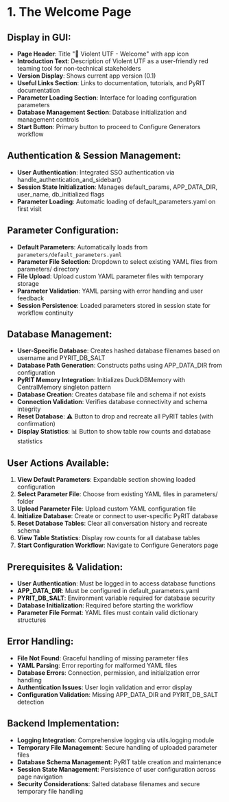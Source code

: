 # 1. The Welcome Page

## Display in GUI:
- **Page Header**: Title "🌊 Violent UTF - Welcome" with app icon
- **Introduction Text**: Description of Violent UTF as a user-friendly red teaming tool for non-technical stakeholders
- **Version Display**: Shows current app version (0.1)
- **Useful Links Section**: Links to documentation, tutorials, and PyRIT documentation
- **Parameter Loading Section**: Interface for loading configuration parameters
- **Database Management Section**: Database initialization and management controls
- **Start Button**: Primary button to proceed to Configure Generators workflow

## Authentication & Session Management:
- **User Authentication**: Integrated SSO authentication via handle_authentication_and_sidebar()
- **Session State Initialization**: Manages default_params, APP_DATA_DIR, user_name, db_initialized flags
- **Parameter Loading**: Automatic loading of default_parameters.yaml on first visit

## Parameter Configuration:
- **Default Parameters**: Automatically loads from `parameters/default_parameters.yaml`
- **Parameter File Selection**: Dropdown to select existing YAML files from parameters/ directory
- **File Upload**: Upload custom YAML parameter files with temporary storage
- **Parameter Validation**: YAML parsing with error handling and user feedback
- **Session Persistence**: Loaded parameters stored in session state for workflow continuity

## Database Management:
- **User-Specific Database**: Creates hashed database filenames based on username and PYRIT_DB_SALT
- **Database Path Generation**: Constructs paths using APP_DATA_DIR from configuration
- **PyRIT Memory Integration**: Initializes DuckDBMemory with CentralMemory singleton pattern
- **Database Creation**: Creates database file and schema if not exists
- **Connection Validation**: Verifies database connectivity and schema integrity
- **Reset Database**: ⚠️ Button to drop and recreate all PyRIT tables (with confirmation)
- **Display Statistics**: 📊 Button to show table row counts and database statistics

## User Actions Available:
1. **View Default Parameters**: Expandable section showing loaded configuration
2. **Select Parameter File**: Choose from existing YAML files in parameters/ folder
3. **Upload Parameter File**: Upload custom YAML configuration file
4. **Initialize Database**: Create or connect to user-specific PyRIT database
5. **Reset Database Tables**: Clear all conversation history and recreate schema
6. **View Table Statistics**: Display row counts for all database tables
7. **Start Configuration Workflow**: Navigate to Configure Generators page

## Prerequisites & Validation:
- **User Authentication**: Must be logged in to access database functions
- **APP_DATA_DIR**: Must be configured in default_parameters.yaml
- **PYRIT_DB_SALT**: Environment variable required for database security
- **Database Initialization**: Required before starting the workflow
- **Parameter File Format**: YAML files must contain valid dictionary structures

## Error Handling:
- **File Not Found**: Graceful handling of missing parameter files
- **YAML Parsing**: Error reporting for malformed YAML files
- **Database Errors**: Connection, permission, and initialization error handling
- **Authentication Issues**: User login validation and error display
- **Configuration Validation**: Missing APP_DATA_DIR and PYRIT_DB_SALT detection

## Backend Implementation:
- **Logging Integration**: Comprehensive logging via utils.logging module
- **Temporary File Management**: Secure handling of uploaded parameter files
- **Database Schema Management**: PyRIT table creation and maintenance
- **Session State Management**: Persistence of user configuration across page navigation
- **Security Considerations**: Salted database filenames and secure temporary file handling
